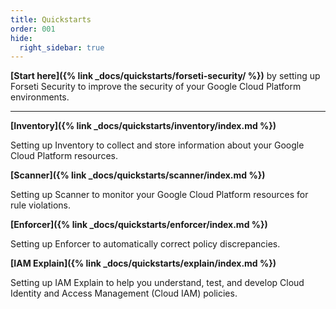 ```yaml
---
title: Quickstarts 
order: 001
hide:
  right_sidebar: true
---
```

**[Start here]({% link _docs/quickstarts/forseti-security/ %})** by
setting up Forseti Security to improve the security of your Google Cloud
Platform environments.

---

**[Inventory]({% link _docs/quickstarts/inventory/index.md %})**

Setting up Inventory to collect and store information about your Google Cloud
Platform resources.

**[Scanner]({% link _docs/quickstarts/scanner/index.md %})**

Setting up Scanner to monitor your Google Cloud Platform resources for rule
violations.

**[Enforcer]({% link _docs/quickstarts/enforcer/index.md %})**

Setting up Enforcer to automatically correct policy discrepancies.

**[IAM Explain]({% link _docs/quickstarts/explain/index.md %})**

Setting up IAM Explain to help you understand, test, and develop Cloud Identity
and Access Management (Cloud IAM) policies.
